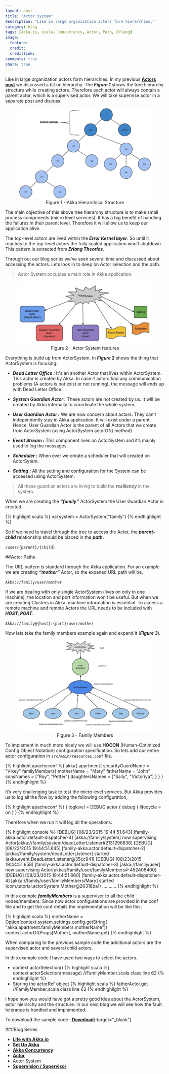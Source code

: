 ```yaml
---
layout: post
title: "Actor System"
description: "Like in large organization actors form hierarchies."
category: blog
tags: [Akka.io, scala, Concurrency, Actor, Path, Erlang]
image:
  feature:
  credit:
  creditlink:
comments: true
share: true
---
```


Like in large organization actors form hierarchies. In my previous [**Actors post**](/blog/akka-concurrency/) we discussed a bit on hierarchy. The **_Figure 1_** shows the tree hierarchy structure while creating actors. Therefore each actor will always contain a parent actor, which is a supervised actor. We will take supervise actor in a separate post and discuss.

<figure style="text-align: center;">
  <a href="/blog/akka-blog-series/akka-hierarchical-structure.jpg"><img src="/blog/akka-blog-series/akka-hierarchical-structure.jpg" alt="image"></a>
  <figcaption>Figure 1 - Akka Hierarchical Structure</figcaption>
</figure>

The main objective of this above tree hierarchy structure is to make small process components (micro level services). It has a big benefit of handling the failures in their parent level.  Therefore it will allow us to keep our application alive.

The top-level actors are lived within the **_Error Kernel layer_**. So until it reaches to the top-level actors the fully scaled application won’t shutdown. This pattern is extracted from **_Erlang Theories_**.

Through out our blog series we’ve seen several time and discussed about accessing the actors. Lets look in to deep on Actor selection and the path. 

> Actor System occupies a main role in Akka application. 

<figure style="text-align: center;">
  <a href="/blog/akka-blog-series/actor-system.jpg"><img src="/blog/akka-blog-series/actor-system.jpg" alt="image"></a>
  <figcaption>Figure 2 - Actor System features</figcaption>
</figure>

Everything is build up from ActorSystem. In **_Figure 2_** shows the thing that ActorSystem is focusing.

* **_Dead Letter Office :_** It's an another Actor that lives within ActorSystem. This actor is created by Akka. In case if actors find any communication problems (A actors is not exist or not running), the message will ends up with Dead Letter Office.

* **_System Guardian Actor :_** These actors are not created by us. It will be created by Akka internally to coordinate the whole system.

* **_User Guardian Actor :_** We are now concern about actors. They can’t independently stay in Akka application.  It will exist under a parent. Hence, User Guardian Actor is the parent of all Actors that we create from ActorSystem (using ActorSystem.actorOf() method)

* **_Event Stream :_** This component lives on ActorSystem and it’s mainly used to log the messages.  

* **_Scheduler :_** When ever we create a scheduler that will created on ActorSytem.

* **_Setting :_** All the setting and configuration for the System can be accessed using ActorSystem.

> All these guardian actors are living to build the **_resiliency_** in the system.

When we are creating the **_“family”_** ActorSystem the User Guardian Actor is created.

{% highlight scala %}
val system = ActorSystem("family")
{% endhighlight %}

So if we need to travel through the tree to access the Actor, the **_parent-child_** relationship should be placed in the **_path_**. 

`/user/{parent}/{child}`  

##Actor Paths

The URL pattern is standard through the Akka application. For an example we are creating **_“mother”_** Actor, so the expaned URL path will be,

`Akka://family/user/mother` 

If we are dealing with only single ActorSystem (lives on only in one machine), the location and port information won’t be useful. But when we are creating Clusters in Akka, machine information is essential.  To access a remote machine and remote Actors the URL needs to be included with **_HOST, PORT_**.

`Akka://family@{host}:{port}/user/mother` 

Now lets take the family members example again and expand it (**_Figure 3_**).  

<figure style="text-align: center;">
  <a href="/blog/akka-blog-series/actor-family-members.jpg"><img src="/blog/akka-blog-series/actor-family-members.jpg" alt="image"></a>
  <figcaption>Figure 3 - Family Members</figcaption>
</figure>

To implement in much more nicely we will use **HOCON** (Human-Optimized Config Object Notation) configuration specification. So lets add our entire actor configuration in `src/main/resources.conf` file.

{% highlight apacheconf  %}
akka{
  apartment{
    securityGuardName = "Vikey"
    familyMembers{
      motherName = "Mary"
      fatherName = "John"
      sonsNames = ["Roy", "Petter"]
      daughtersNames = ["Sally", "Victoriya"]
    }
  }
}
{% endhighlight %}

It’s very challenging task to test the micro level services. But Akka provides us to log all the flow by adding the following configuration,

{% highlight apacheconf  %}
{
 loglevel = DEBUG
   actor {
     debug {
       lifecycle = on
     }
}
{% endhighlight %}

Therefore when we run it will log all the operations: 

{% highlight console  %}
[DEBUG] [08/23/2015 19:44:51.643] [family-akka.actor.default-dispatcher-4] [akka://family/system] now supervising Actor[akka://family/system/deadLetterListener#2131296836]
[DEBUG] [08/23/2015 19:44:51.645] [family-akka.actor.default-dispatcher-2] [akka://family/system/deadLetterListener] started (akka.event.DeadLetterListener@35cc941)
[DEBUG] [08/23/2015 19:44:51.658] [family-akka.actor.default-dispatcher-3] [akka://family/user] now supervising Actor[akka://family/user/familyMembers#-452406400]
[DEBUG] [08/23/2015 19:44:51.660] [family-akka.actor.default-dispatcher-4] [akka://family/user/familyMembers/Mary] started (com.tutorial.actorSystem.Mother@20318ba1)
...........
{% endhighlight %}


In this example **_familyMembers_** is a supervisor to all the child nodes/members. Since now actor configurations are provided in the conf file and to get the conf details the implementation will be like this:

{% highlight scala %}
motherName = Option(context.system.settings.config.getString(
      "akka.apartment.familyMembers.motherName"))
    context.actorOf(Props[Mother], motherName.get)
{% endhighlight %}

When comparing to the previous sample code the additional actors are the supervised actor and several child actors. 

In this example code I have used two ways to select the actors.

* context.actorSelection()
{% highlight scala %}
context.actorSelection(message) //FamilyMember.scala class line 62
{% endhighlight %}
* Storing the actorRef object 
{% highlight scala %}
fatherActor.get //FamilyMember.scala class line 63
{% endhighlight %}

I hope now you would have got a pretty good idea about the ActorSystem, actor hierarchy and the structure. In our next blog we will see how the fault tolerance is handled and implemented.  

To download the sample code : [**Download**](https://github.com/Renien/akka-tutorials){:target="_blank"}

###Blog Series
* [**Life with Akka.io**](/articles/life-with-akka/)
* [**Set Up Akka**](/blog/set-up-akka/)
* [**Akka Concurrency**](/blog/akka-concurrency/)
* [**Actor**](/blog/actor/)
* Actor System
* [**Supervision / Supervisor**](/blog/supervisor/)
